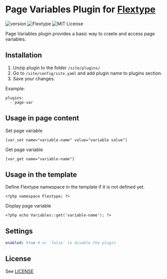 # Page Variables Plugin for [Flextype](http://flextype.org/)
![version](https://img.shields.io/badge/version-1.0.0-brightgreen.svg?style=flat-square)
![Flextype](https://img.shields.io/badge/Flextype-0.x-green.svg?style=flat-square)
![MIT License](https://img.shields.io/badge/license-MIT-blue.svg?style=flat-square)

Page Variables plugin provides a basic way to craete and access page variables.

## Installation
1. Unzip plugin to the folder `/site/plugins/`
2. Go to `/site/config/site.yaml` and add plugin name to plugins section.
3. Save your changes.

Example:
```
plugins:
  - page-var
```

## Usage in page content

Set page variable
```
[var_set name="variable-name" value="variable value"]
```

Get page variable
```
[var_get name="variable-name"]
```

## Usage in the template

Define Flextype namespace in the template if it is not defined yet.
```
<?php namespace Flextype; ?>
```

Display page variable
```
<?php echo Variables::get('variable-name'); ?>
```

## Settings

```yaml
enabled: true # or `false` to disable the plugin
```

## License
See [LICENSE](https://github.com/flextype-plugins/page-var/blob/master/LICENSE)
